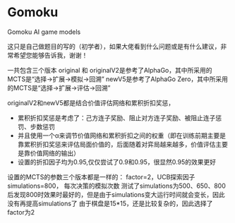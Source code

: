 # Gomoku
Gomoku AI game models

这只是自己做题目的写的（初学者），如果大佬看到什么问题或是有什么建议，非常希望您能够告诉我，谢谢！

一共包含三个版本
original 和 originalV2是参考了AlphaGo，其中所采用的MCTS是“选择→扩展→模拟→回溯”
newV5是参考了AlphaGo Zero，其中所采用的MCTS是“选择→扩展→评估→回溯”

originalV2和newV5都是结合价值评估网络和累积折扣奖惩，
* 累积折扣奖惩是考虑了：己方连子奖励、阻止对方连子奖励、被阻止连子惩罚、步数惩罚
* 并且使用一个α来调节价值网络和累积折扣之间的权重（即在训练前期主要是靠累积折扣奖惩来评估局面价值的，后面随着对弈局越来越多，价值评估主要是靠价值网络的输出）
* 设置的折扣因子均为0.95,仅仅尝试了0.9和0.95，很显然0.95的效果更好

设置的MCTS的参数三个版本都是一样的：
factor=2，UCB探索因子
simulations=800， 每次决策的模拟次数
测试了simulations为500、650、800后发现800时效果时最好的，但是由于simulations变大运行时间就会变长，因此没有再提高simulations了
由于棋盘是15*15，还是比较复杂的，因此选择了factor为2


